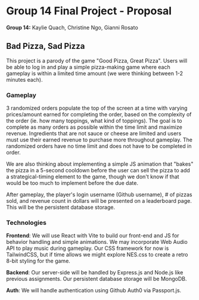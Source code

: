 # Group 14 Final Project - Proposal
**Group 14:**
Kaylie Quach, Christine Ngo, Gianni Rosato

## Bad Pizza, Sad Pizza
This project is a parody of the game "Good Pizza, Great Pizza". Users will be able to log in and play a simple pizza-making
game where each gameplay is within a limited time amount (we were thinking between 1-2 minutes each). 

### Gameplay
3 randomized orders populate the top of the screen at a time with varying prices/amount earned for completing the order, based on the
complexity of the order (ie. how many toppings, what kind of toppings). The goal is to complete as many orders as possible
within the time limit and maximize revenue. Ingredients that are not sauce or cheese are limited and users must use their 
earned revenue to purchase more throughout gameplay. The randomized orders have no time limit and does not have to be completed
in order.

We are also thinking about implementing a simple JS animation that "bakes" the pizza in a 5-second cooldown before the user
can sell the pizza to add a strategical-timing element to the game, though we don't know if that would be too much to implement
before the due date.

After gameplay, the player's login username (Github username), # of pizzas sold, and revenue count in dollars will be presented 
on a leaderboard page. This will be the persistent database storage.

### Technologies
**Frontend**: We will use React with Vite to build our front-end and JS for behavior handling and simple animations. We may
incorporate Web Audio API to play music during gameplay. Our CSS framework for now is TailwindCSS, but if time allows we might
explore NES.css to create a retro 8-bit styling for the game. 

**Backend**: Our server-side will be handled by Express.js and Node.js like previous assignments. Our persistent database
storage will be MongoDB. 

**Auth**: We will handle authentication using Github Auth0 via Passport.js.